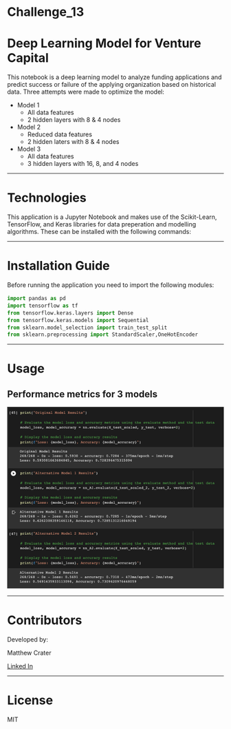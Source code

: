 # Challenge_13

# **Deep Learning Model for Venture Capital**

This notebook is a deep learning model to analyze funding applications and predict success or failure of the applying organization based on historical data.  Three attempts were made to optimize the model:

* Model 1
    * All data features
    * 2 hidden layers with 8 & 4 nodes
* Model 2
    * Reduced data features
    * 2 hidden laters with 8 & 4 nodes
* Model 3
    * All data features
    * 3 hidden layers with 16, 8, and 4 nodes

---

# **Technologies**

This application is a Jupyter Notebook and makes use of the Scikit-Learn, TensorFlow, and Keras libraries for data preperation and modelling algorithms. These can be installed with the following commands: 

---

# **Installation Guide**

Before running the application you need to import the following modules:
```python
import pandas as pd
import tensorflow as tf
from tensorflow.keras.layers import Dense
from tensorflow.keras.models import Sequential
from sklearn.model_selection import train_test_split
from sklearn.preprocessing import StandardScaler,OneHotEncoder
```

---

# **Usage**
## Performance metrics for 3 models

![Model Performances](Resources/model_results.png)

---

# **Contributors**

Developed by:

Matthew Crater

[Linked In](https://www.linkedin.com/in/matt-crater/)

---

# **License**

MIT